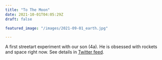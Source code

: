 ```yaml
---
title: "To The Moon"
date: 2021-10-01T04:05:29Z
draft: false

featured_image: "/images/2021-09-01_earth.jpg"

---
```


A first streetart experiment with our son (4a). He is obsessed with rockets and space right now. 
See details in [Twitter feed](https://twitter.com/davidbeckonline/status/1435293932099760131?s=20&t=tjdtQ9vvWjj_az6sC_NQpQ).